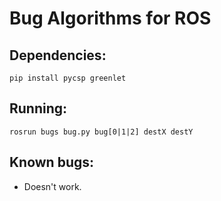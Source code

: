 Bug Algorithms for ROS
======================

Dependencies:
-------------

`pip install pycsp greenlet`

Running:
--------

`rosrun bugs bug.py bug[0|1|2] destX destY`

Known bugs:
-----------

- Doesn't work.
